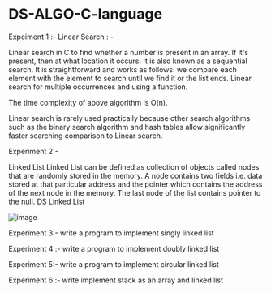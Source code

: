 # DS-ALGO-C-language

Expeiment 1 :- Linear Search : -








Linear search in C to find whether a number is present in an array. If it's present, then at what location it occurs. It is also known as a sequential search. It is straightforward and works as follows: we compare each element with the element to search until we find it or the list ends. Linear search for multiple occurrences and using a function.



The time complexity of above algorithm is O(n).

Linear search is rarely used practically because other search algorithms such as the binary search algorithm and hash tables allow significantly faster searching comparison to Linear search.




Experiment 2:-





Linked List
Linked List can be defined as collection of objects called nodes that are randomly stored in the memory.
A node contains two fields i.e. data stored at that particular address and the pointer which contains the address of the next node in the memory.
The last node of the list contains pointer to the null.
DS Linked List

![image](https://www.google.com/url?sa=i&url=https%3A%2F%2Fwww.geeksforgeeks.org%2Fdifference-between-a-static-queue-and-a-singly-linked-list%2F&psig=AOvVaw1AOVwnr-Lo_U0o9TQuNbYs&ust=1600281585540000&source=images&cd=vfe&ved=0CAIQjRxqFwoTCND6uM3n6-sCFQAAAAAdAAAAABAD)







Experiment 3:- write a program to implement singly linked list










Experiment 4 :- write a program to implement doubly linked list










Experiment 5:- write a program to implement circular linked list









Experiment 6 :- write implement stack as an array and linked list
